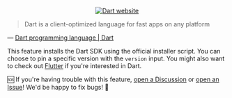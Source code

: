<!-- markdownlint-disable MD041 MD033 -->

<div align="center">

[![Dart website](https://thum.io/get/width/800/crop/600/noanimate/https://dart.dev/)](https://dart.dev/)

</div>

> Dart is a client-optimized language for fast apps on any platform

&mdash; [Dart programming language | Dart]

This feature installs the Dart SDK using the official installer script. You can
choose to pin a specific version with the `version` input. You might also want
to check out [Flutter] if you're interested in Dart.

🆘 If you're having trouble with this feature, [open a Discussion] or [open an
Issue]! We'd be happy to fix bugs! 🐛

<!-- prettier-ignore-start -->
[Dart programming language | Dart]: https://dart.dev/
[Flutter]: https://flutter.dev/
[open a Discussion]: https://github.com/devcontainers-community/features/discussions/new?category=q-a
[open an Issue]: https://github.com/devcontainers-community/features/issues/new
<!-- prettier-ignore-end -->
